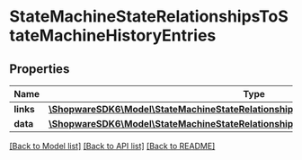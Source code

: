 # StateMachineStateRelationshipsToStateMachineHistoryEntries

## Properties
Name | Type | Description | Notes
------------ | ------------- | ------------- | -------------
**links** | [**\ShopwareSDK6\Model\StateMachineStateRelationshipsToStateMachineHistoryEntriesLinks**](StateMachineStateRelationshipsToStateMachineHistoryEntriesLinks.md) |  | [optional] 
**data** | [**\ShopwareSDK6\Model\StateMachineStateRelationshipsToStateMachineHistoryEntriesData[]**](StateMachineStateRelationshipsToStateMachineHistoryEntriesData.md) |  | [optional] 

[[Back to Model list]](../../README.md#documentation-for-models) [[Back to API list]](../../README.md#documentation-for-api-endpoints) [[Back to README]](../../README.md)


